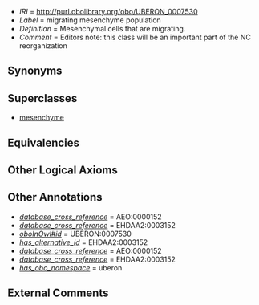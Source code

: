  * *IRI* = http://purl.obolibrary.org/obo/UBERON_0007530
 * *Label* = migrating mesenchyme population
 * *Definition* = Mesenchymal cells that are migrating.
 * *Comment* = Editors note: this class will be an important part of the NC reorganization

## Synonyms


## Superclasses

 * [mesenchyme](../../UBERON/04/UBERON_0003104.md)

## Equivalencies


## Other Logical Axioms


## Other Annotations

 * *[database_cross_reference](../../ef/oboInOwl#hasDbXref.md)* = AEO:0000152
 * *[database_cross_reference](../../ef/oboInOwl#hasDbXref.md)* = EHDAA2:0003152
 * *[oboInOwl#id](../../id/oboInOwl#id.md)* = UBERON:0007530
 * *[has_alternative_id](../../Id/oboInOwl#hasAlternativeId.md)* = EHDAA2:0003152
 * *[database_cross_reference](../../ef/oboInOwl#hasDbXref.md)* = AEO:0000152
 * *[database_cross_reference](../../ef/oboInOwl#hasDbXref.md)* = EHDAA2:0003152
 * *[has_obo_namespace](../../ce/oboInOwl#hasOBONamespace.md)* = uberon

## External Comments

